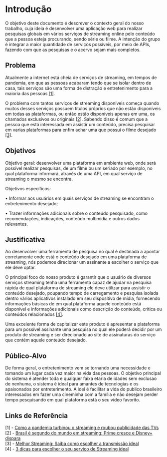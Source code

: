 # Introdução

O objetivo deste documento é descrever o contexto geral do nosso trabalho, cuja ideia é desenvolver uma aplicação web para realizar pesquisas globais em vários serviços de streaming online pelo conteúdo que a pessoa esteja procurando, sendo série ou filme. A intenção do grupo é integrar a maior quantidade de serviços possíveis, por meio de APIs, fazendo com que as pesquisas e o acervo sejam mais completos.

## Problema
Atualmente a internet está cheia de serviços de streaming, em tempos de pandemia, em que as pessoas acabaram tendo que se isolar dentro de casa, tais serviços são uma forma de distração e entretenimento para a maioria das pessoas [[1]](https://github.com/ICEI-PUC-Minas-PCO-SI/pco-si-2021-2-tec-web-busca-global-em-catalogos-de-streaming/blob/master/docs/01-Documenta%C3%A7%C3%A3o%20de%20Contexto.md#links-de-refer%C3%AAncia).

O problema com tantos serviços de streaming disponíveis começa quando muitos desses serviços possuem títulos próprios que não estão disponíveis em todas as plataformas, ou então estão disponíveis apenas em uma, os chamados exclusivos ou originais [[2]](https://github.com/ICEI-PUC-Minas-PCO-SI/pco-si-2021-2-tec-web-busca-global-em-catalogos-de-streaming/blob/master/docs/01-Documenta%C3%A7%C3%A3o%20de%20Contexto.md#links-de-refer%C3%AAncia). Sabendo disso é comum que a pessoa que está interessada em assistir um conteúdo, precisa pesquisar em varias plataformas para enfim achar uma que possui o filme desejado [[3]](https://github.com/ICEI-PUC-Minas-PCO-SI/pco-si-2021-2-tec-web-busca-global-em-catalogos-de-streaming/blob/master/docs/01-Documenta%C3%A7%C3%A3o%20de%20Contexto.md#links-de-refer%C3%AAncia).

## Objetivos

Objetivo geral: desenvolver uma plataforma em ambiente web, onde será possível realizar pesquisas, de um filme ou um seriado por exemplo, no qual plataforma informará, através de uma API, em qual serviço de streaming o mesmo se encontra.

Objetivos específicos:

• Informar aos usuários em quais serviços de streaming se encontram o entretenimento desejado;

• Trazer informações adicionais sobre o conteúdo pesquisado, como recomendações, indicações, conteúdo multimídia e outros dados relevantes.

## Justificativa

Ao desenvolver uma ferramenta de pesquisa no qual é destinada a apontar corretamente onde está o conteúdo desejado em uma plataforma de streaming, nós podemos direcionar um assinante a escolher o serviço que ele deve optar.

O principal foco do nosso produto é garantir que o usuário de diversos serviços streaming tenha uma ferramenta capaz de ajudar na pesquisa rápida de qual plataforma de streaming ele deve utilizar para assistir o conteúdo desejado, poupando tempo de carregamento e pesquisa isolada dentro vários aplicativos instalado em seu dispositivo de mídia, fornecendo informações básicas de em qual plataforma aquele conteúdo está disponível e informações adicionais como descrição do conteúdo, crítica ou conteúdos relacionados [[4]](https://github.com/ICEI-PUC-Minas-PCO-SI/pco-si-2021-2-tec-web-busca-global-em-catalogos-de-streaming/blob/master/docs/01-Documenta%C3%A7%C3%A3o%20de%20Contexto.md#links-de-refer%C3%AAncia).

Uma excelente forma de capitalizar este produto é apresentar a plataforma para um possível assinante uma pesquisa no qual ele poderá decidir por um produto de streaming e ser direcionado ao site de assinaturas do serviço que contém aquele conteúdo desejado.

## Público-Alvo
De forma geral, o entretenimento vem se tornando uma necessidade e tomando um lugar cada vez maior na vida das pessoas. O objetivo principal do sistema é atender toda e qualquer faixa etaria de idades sem exclusao de nenhuma, o sistema é ideal para amantes de tecnologias e os apaixonados por entreterimento. A idei é facilitar a vida do publico brasileiro interessados em fazer uma cineminha com a família e não desejam perder tempo pesquisando em qual plataforma está o seu vídeo favorito.

## Links de Referência

[1] - [Como a pandemia turbinou o streaming e roubou publicidade das TVs](https://www.uol.com.br/splash/colunas/guilherme-ravache/2021/03/23/como-a-pandemia-turbinou-o-streaming-e-roubou-publicidade-das-tvs.htm) <br>
[2] - [Brasil é segundo do mundo em streaming; Prime cresce e Disney+ dispara](https://www.uol.com.br/splash/colunas/guilherme-ravache/2021/08/12/brasil-e-segundo-do-mundo-em-streaming-e-crescimento-do-disney-surpreende.htm) <br>
[3] - [Melhor Streaming: Saiba como escolher a transmissão ideal](https://zoeweb.com.br/melhor-streaming/) <br>
[4] - [3 dicas para escolher o seu serviço de Streaming ideal](https://itforum.com.br/colunas/tres-dicas-para-escolher-o-seu-servico-de-streaming-ideal/)

